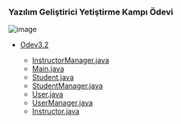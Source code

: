 <h3>Yazılım Geliştirici Yetiştirme Kampı Ödevi</h3>

![image](https://user-images.githubusercontent.com/82613065/116785226-0f6a1880-aaa1-11eb-9441-8cdaf8b29639.png)


<ul>
    <li> <a href="#">Odev3.2</a> </li>  
	<ul>
	<li><a href="https://github.com/Cetinx/JavaWebTutorial/blob/main/Java%20Temlleri%203/Odev/src/InstructorManager.java">InstructorManager.java</a></li>
         <li><a href="https://github.com/Cetinx/JavaWebTutorial/blob/main/Java%20Temlleri%203/Odev/src/Main.java">Main.java</a></li>
         <li><a href="https://github.com/Cetinx/JavaWebTutorial/blob/main/Java%20Temlleri%203/Odev/src/Student.java">Student.java</a></li>
			<li><a href="https://github.com/Cetinx/JavaWebTutorial/blob/main/Java%20Temlleri%203/Odev/src/StudentManager.java">StudentManager.java</a></li>
         <li><a href="https://github.com/Cetinx/JavaWebTutorial/blob/main/Java%20Temlleri%203/Odev/src/User.java">User.java</a></li>
         <li><a href="https://github.com/Cetinx/JavaWebTutorial/blob/main/Java%20Temlleri%203/Odev/src/UserManager.java">UserManager.java</a></li>
			<li><a href="https://github.com/Cetinx/JavaWebTutorial/blob/main/Java%20Temlleri%203/Odev/src/Instructor.java">Instructor.java</a></li>

    

 		   
 </ul> 
 
      
        
      




 
      
        
      
